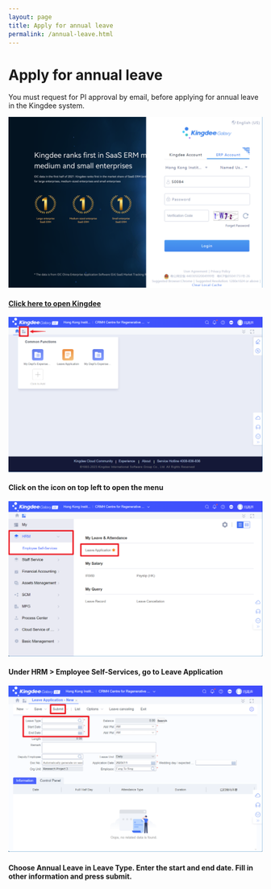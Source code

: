 ```yaml
---
layout: page
title: Apply for annual leave
permalink: /annual-leave.html
---
```


# Apply for annual leave

You must request for PI approval by email, before applying for annual leave in the Kingdee system. 

![](https://raw.githubusercontent.com/tosingfung/images/master/image-20230701164016412.png)

#### [Click here to open Kingdee](https://hkisi.ik3cloud.com/k3cloud/html5/index.aspx)

![](https://raw.githubusercontent.com/tosingfung/images/master/image-20230701165226145.png)

#### Click on the icon on top left to open the menu

![](https://raw.githubusercontent.com/tosingfung/images/master/image-20230701165346629.png)

#### Under HRM > Employee Self-Services, go to Leave Application

![](https://raw.githubusercontent.com/tosingfung/images/master/image-20230701165616045.png)

#### Choose Annual Leave in Leave Type. Enter the start and end date. Fill in other information and press submit.